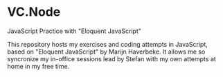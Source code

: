 # VC.Node
JavaScript Practice with "Eloquent JavaScript"

This repository hosts my exercises and coding attempts in JavaScript, based on "Eloquent JavaScript" by Marijn Haverbeke. It allows me so syncronize my in-office sessions lead by Stefan with my own attempts at home in my free time.
